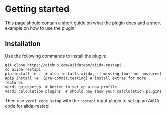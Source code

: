 # Getting started

This page should contain a short guide on what the plugin does and
a short example on how to use the plugin.

## Installation

Use the following commands to install the plugin:

    git clone https://github.com/aiidateam/aiida-restapi .
    cd aiida-restapi
    pip install -e .  # also installs aiida, if missing (but not postgres)
    #pip install -e .[pre-commit,testing] # install extras for more features
    verdi quicksetup  # better to set up a new profile
    verdi calculation plugins  # should now show your calclulation plugins

Then use ``verdi code setup`` with the ``restapi`` input plugin
to set up an AiiDA code for aiida-restapi.
